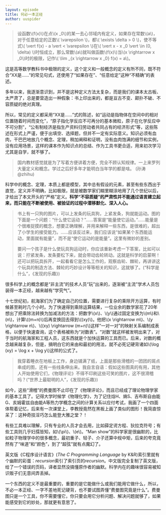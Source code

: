 ```yaml
---
layout: episode
title: 何必一本正经
author: uuspider
---
```

<script type="text/javascript" src="/MathJax-2.7.0/MathJax.js?config=TeX-AMS_HTML"></script>

>设函数\\(f(x)\\)在点\\(x _0\\)的某一去心邻域内有定义，如果存在常数\\(a\\)，对于任意给定的正数\\( \varepsilon \\)，都\\( \exists \delta > 0 \\)，使不等式\\( \vert f(x) - a \vert < \varepsilon \\)在\\( \vert x - x _0 \vert \in (0, \delta) \\)时恒成立，那么常数\\(a\\)就叫做函数\\(f(x)\\)当\\(x \rightarrow x _0\\)时的极限，记作\\( \lim _{x \rightarrow x _0} f(x) = a\\)。

这是高等数学教科书中极限的定义，这个定义和一般概念的定义有所不同，既不符合“XX是……”的常见句式，还使用了“如果存在”、“任意给定”这种“不精确”的表述。

多年以来，我逐渐意识到，并不是这种定义方法太复杂，而是我们的课本太古板、太严肃了，总是要营造出一种假象：书上印出来的，都是亘古不变、颠扑不破、不容质疑的绝对真理。

所以，常见的定义都采用“XX是……”式的陈述，如“运动是指物体在空间中的相对位置随着时间而变化”，“原子指化学反应不可再分的基本微粒，原子在化学反应中不可分割”，“公有制经济是指生产资料归劳动者共同占有的经济形式”等，这些陈述在形式上严谨，便于出填空、选择题，但并不一定有实际意义。知识必须有血肉，干巴巴地放几个概念、定理，稍加阐释和证明，没有血肉饱满的细节和实例，没有应用场景，这样的课本作为知识点的总结、作为工具书更合适，用来初次学习尤其是自学，就不够了。

> 国内教材感觉就是为了写着方便讲着方便，完全不顾认知规律。一上来罗列大量定义和概念。学过之后好多年才能明白当年学的都是啥。 (孙涛@zhihu)

科学中的概念、定理，本质上都是模型，其中总有假设的元素，甚至有些东西出于直觉，定义并不明确，比如极限，就是被数学家们糊里糊涂地用了几个世纪以后，才给出了本文开头的“严格”定义。**科学“不容质疑”的严肃性并不能通过语言建立起来，而只能在不断被使用、被验证的过程中潜移默化、深入人心。**

>书上有一只狗的图片，可以上发条的玩具狗，上紧发条，狗就能运动。图的下面是一个问题：“什么使它运动？”……答案是“能量使它运动。”……能量是个很难捉摸的概念，想要正确理解，并用来解释一些东西，是很难的，超出了小学生的接受能力。……应该反过来，我们应该说“如果某个东西能运动，里面就有能量”，而不是“使它运动的是能量”。这里有微妙的差别。
>
>要问一个孩子是什么使玩具狗运动时，你应该重新考虑一下答案，比如可以说：拧紧发条，发条要松下来，就会带动齿轮转动。这就是科学的启蒙啊！还可以把玩具拆开，一起看看它是怎么工作的，观察齿轮、棘轮，再讲讲这个玩具的制造方法、棘轮的巧妙设计等等相关的知识，这就够了。(“科学是什么”，《发现的乐趣》)

很多科学上的概念都是“非主流”的技术人员“玩”出来的，逐渐被“主流”学术人员包装得一本正经，越来越有“学究气”。

十七世纪初，航海家们为了确定自己的位置，需要进行复杂的乘除开方运算，有时候甚至耗时几个小时。为了快速得到乘除运算结果，一位业余的数学家花了20年想出了把乘除法转换为加减法的方法：把数字\\(x\\)、\\(y\\)通过固定变换为\\(m\\)和\\(n\\)，计算\\((m+n)\\)后再变换回去得到\\((xy)\\)。他把\\(x \rightarrow m\\)、\\(y \rightarrow n\\)、\\((xy) \rightarrow (m+n)\\)这样“一对一对”的映射关系编制成表格，以便于快速查询，这个表格被称为“对数表”。“对数”就这样被发明出来了，对于当时的航海家和工程人员，这东西就是个加快运算的工具而已。后来，对数的概念越来越复杂，但是，搞明白它的来由和最初的用法，就不必死记硬背诸如\\(\log (xy) = \log x + \log y\\)这样的公式了。

>我穿着睡衣在地板上工作，身边铺满了纸，上面是那些滑稽的一团团的斑点串成的图，还有一些线条伸出来。我自言自语：假如这些图真的有用，其他人开始使用它们，《物理评论》不得不印刷这些可笑的图片，这不很滑稽吗？(“世界上最聪明的人”，《发现的乐趣》)

如今，这些“滑稽”的费曼图不止印在了《物理评论》，而且已经成了理论物理学家的基本工具了。记得大学时候学《物理化学》，为了记住焓H、熵S、吉布斯自由能G、亥姆霍兹自由能A等热力学概念之间的计算关系以应付考试，我画了一个四面体帮着记忆，后来有一次课堂上，李教授竟然在黑板上画了类似的图形！我简直惊呆了：这种奇技淫巧怎么能登大雅之堂？！

有些工具难以理解，只有专业的人员才会去用，比如薛定谔方程、狄拉克符号；有些工具则几乎妇孺皆知，如\\(\pi\\)、\\(e\\)。“Man show”的科学家是很幽默的，比如粒子物理学中的很多概念，最初重子、轻子、介子还算中规中矩，后来的夸克竟然有了“味道”和“颜色”，到了“超弦”就有点魔幻了。

英文版《C程序设计语言》(*The C Programming Language* by K&R)索引里就有个幽默的彩蛋：*recursion*索引了索引页的*recursion*。中文版完全复制了英文版，给了一个错误的页码，译者显然没搞懂原作者的幽默。科学内在的趣味很容易被知识贩子们无意间弄丢掉。

一个东西的定义不是最重要的，重要的是它能做什么或我们能用它做什么，所以，不必一本正经、一字不差地死记硬背，也不要试图弄懂“费曼图究竟是什么”。费曼图只是一个工具，你不需要懂它，你只要会用它分析问题、解决问题就够了，如果能感受到它的妙处，那就更有意思了。

***
